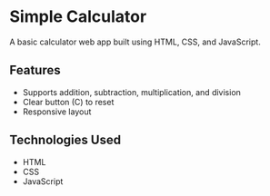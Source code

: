 # Simple Calculator

A basic calculator web app built using HTML, CSS, and JavaScript.

## Features

- Supports addition, subtraction, multiplication, and division
- Clear button (C) to reset
- Responsive layout


## Technologies Used

- HTML
- CSS
- JavaScript

